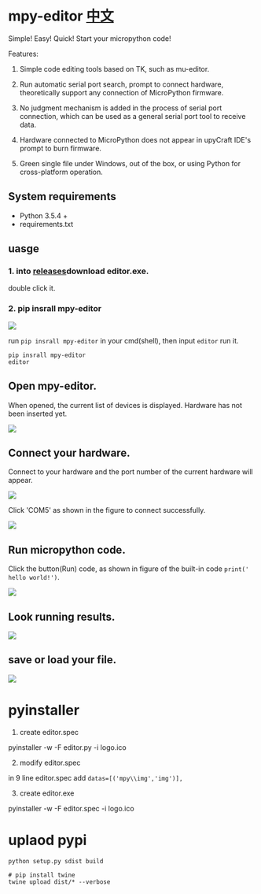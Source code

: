 # mpy-editor [中文](README.md)

Simple! Easy! Quick! Start your micropython code!

Features:

1. Simple code editing tools based on TK, such as mu-editor.

2. Run automatic serial port search, prompt to connect hardware, theoretically support any connection of MicroPython firmware.

3. No judgment mechanism is added in the process of serial port connection, which can be used as a general serial port tool to receive data.

4. Hardware connected to MicroPython does not appear in upyCraft IDE's prompt to burn firmware.

5. Green single file under Windows, out of the box, or using Python for cross-platform operation.

## System requirements

- Python 3.5.4 +
- requirements.txt

## uasge

### 1. into [releases](https://github.com/junhuanchen/mpy-editor/releases)download editor.exe.

double click it.

### 2. pip insrall mpy-editor

![](readme/01.png)

run `pip insrall mpy-editor` in your cmd(shell), then input `editor` run it.

```shell
pip insrall mpy-editor
editor
```

## Open mpy-editor.

When opened, the current list of devices is displayed. Hardware has not been inserted yet.

![](readme/02.png)

## Connect your hardware.

Connect to your hardware and the port number of the current hardware will appear.

![](readme/03.png)

Click 'COM5' as shown in the figure to connect successfully.

![](readme/05.png)

## Run micropython code.

Click the button(Run) code, as shown in figure of the built-in code `print(' hello world!')`.

![](readme/07.png)

## Look running results.

![](readme/09.png)

## save or load your file.

![](readme/11.png)

# pyinstaller

1. create editor.spec

pyinstaller -w -F editor.py -i logo.ico

2. modify editor.spec

in 9 line editor.spec add `datas=[('mpy\\img','img')],`

3. create editor.exe

pyinstaller -w -F editor.spec -i logo.ico

# uplaod pypi

```shell
python setup.py sdist build
```

```shell
# pip install twine
twine upload dist/* --verbose
```

